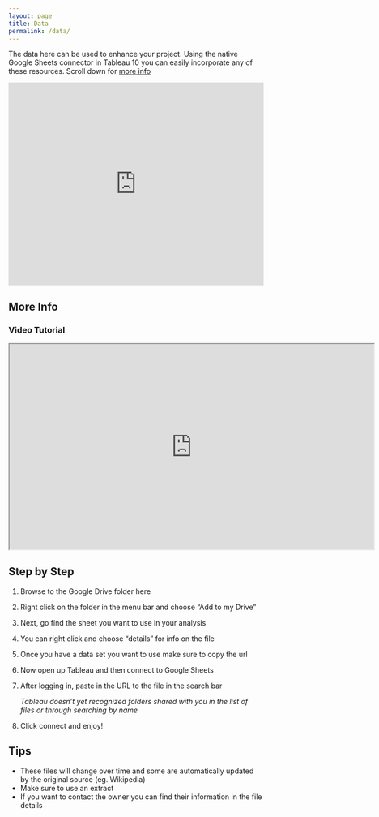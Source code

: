 ```yaml
---
layout: page
title: Data
permalink: /data/
---
```

The data here can be used to enhance your project. Using the native Google Sheets connector in Tableau 10 you can easily incorporate any of these resources. Scroll down for [more info](#more)

<iframe src="https://drive.google.com/embeddedfolderview?id=0B7qkFzXiR8w5aEttbWk4eS1xd1U#list" style="width:100%; height:400px; border:0;"></iframe>

## <a name="more">More Info</a>

### Video Tutorial
<iframe src="https://drive.google.com/file/d/0B7qkFzXiR8w5TzJ4YlgzZE9MODQ/preview" width="720" height="405"></iframe>

## Step by Step
1. Browse to the Google Drive folder here
2. Right click  on the folder in the menu bar and choose “Add to my Drive”
3. Next, go find the sheet you want to use in your analysis
4. You can right click and choose “details” for info on the file
5. Once you have a data set you want to use make sure to copy the url
6. Now open up Tableau and then connect to Google Sheets
7. After logging in, paste in the URL to the file in the search bar

   *Tableau doesn’t yet recognized folders shared with you in the list of files or through searching by name*
8. Click connect and enjoy!

## Tips
 - These files will change over time and some are automatically updated by the original source (eg. Wikipedia)
 - Make sure to use an extract
 - If you want to contact the owner you can find their information in the file details
